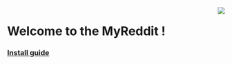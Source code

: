 <img src="https://secure.gravatar.com/avatar/c638493729c2f009988c9e5bd9b5e116?s=200" align="right">

# Welcome to the MyReddit !

### [Install guide](https://github.com/dubing/MyReddit/wiki/Deployment-Guide)